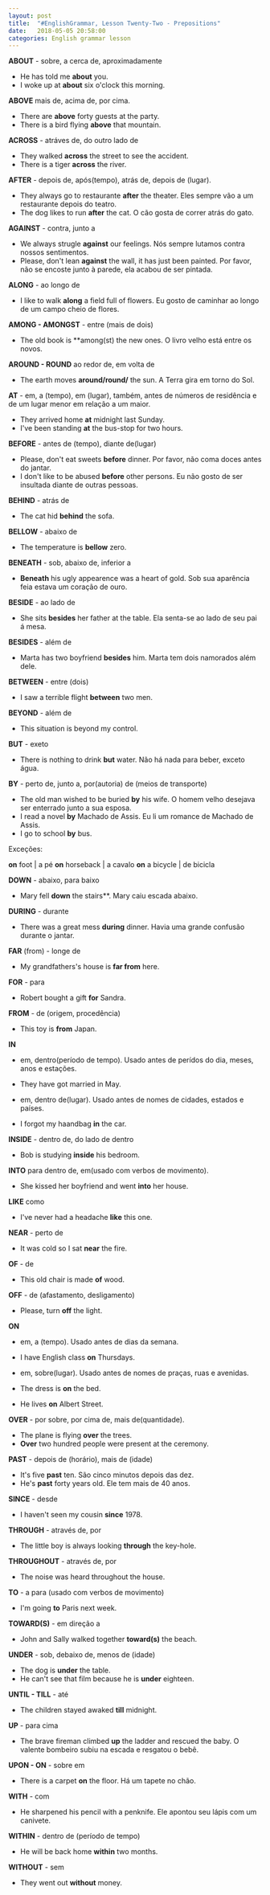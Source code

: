 ```yaml
---
layout: post
title:  "#EnglishGrammar, Lesson Twenty-Two - Prepositions"
date:   2018-05-05 20:58:00
categories: English grammar lesson
---
```


**ABOUT** - sobre, a cerca de, aproximadamente

 - He has told me **about** you.
 - I woke up at **about** six o'clock this morning.

**ABOVE** mais de, acima de, por cima.

 - There are **above** forty guests at the party.
 - There is a bird flying **above** that mountain.

**ACROSS** - atráves de, do outro lado de

 - They walked **across** the street to see the accident.
 - There is a tiger **across** the river.

**AFTER** - depois de, após(tempo), atrás de, depois de (lugar).

 - They always go to restaurante **after** the theater. Eles sempre vão a um restaurante depois do teatro.
 - The dog likes to run **after** the cat. O cão gosta de correr atrás do gato.

**AGAINST** - contra, junto a 

 - We always strugle **against** our feelings. Nós sempre lutamos contra nossos sentimentos.
 - Please, don't lean **against** the wall, it has just been painted. Por favor, não se encoste junto à parede, ela acabou de ser pintada.

**ALONG** - ao longo de 

  - I like to walk **along** a field full of flowers. Eu gosto de caminhar ao longo de um campo cheio de flores.

**AMONG - AMONGST** - entre (mais de dois)

 - The old book is **among(st) the new ones. O livro velho está entre os novos.

**AROUND - ROUND** ao redor de, em volta de 

 - The earth moves **around/round/** the sun. A Terra gira em torno do Sol.

**AT** - em, a (tempo), em (lugar), também, antes de números de residência e de um lugar menor em relação a um maior.

  - They arrived home **at** midnight last Sunday.
  - I've been standing **at** the bus-stop for two hours.

**BEFORE** - antes de (tempo), diante de(lugar)

 - Please, don't eat sweets **before** dinner. Por favor, não coma doces antes do jantar.
 - I don't like to be abused **before** other persons. Eu não gosto de ser insultada diante de outras pessoas.

**BEHIND** - atrás de 

 - The cat hid **behind** the sofa.

**BELLOW** - abaixo de

 - The temperature is **bellow** zero.

**BENEATH** - sob, abaixo de, inferior a

 - **Beneath** his ugly appearence was a heart of gold. Sob sua aparência feia estava um coração de ouro.

**BESIDE** - ao lado de

 - She sits **besides** her father at the table. Ela senta-se ao lado de seu pai á mesa.

**BESIDES** - além de
 
 - Marta has two boyfriend **besides** him. Marta tem dois namorados além dele.

**BETWEEN** - entre (dois)

 - I saw a terrible flight **between** two men.

**BEYOND** - além de 

 - This situation is beyond my control.

**BUT** - exeto

 - There is nothing to drink **but** water. Não há nada para beber, exceto água.

**BY** - perto de, junto a, por(autoria) de (meios de transporte)

 - The old man wished to be buried **by** his wife. O homem velho desejava ser enterrado junto a sua esposa.
 - I read a novel **by** Machado de Assis. Eu li um romance de Machado de Assis.
 - I go to school **by** bus.

Exceções:

**on** foot | a pé
**on** horseback | a cavalo
**on** a bicycle | de bicicla

**DOWN** - abaixo, para baixo

 - Mary fell **down** the stairs**. Mary caiu escada abaixo.

**DURING** - durante

 - There was a great mess **during** dinner. Havia uma grande confusão durante o jantar.

**FAR** (from) - longe de 

 - My grandfathers's house is **far from** here.

**FOR** - para

 - Robert bought a gift **for** Sandra.

**FROM** - de (origem, procedência)

 - This toy is **from** Japan.

**IN** 

- em, dentro(período de tempo). Usado antes de perídos do dia, meses, anos e estações.

 - They have got married in May.

- em, dentro de(lugar). Usado antes de nomes de cidades, estados e países.

 - I forgot my haandbag **in** the car.

**INSIDE** - dentro de, do lado de dentro

 - Bob is studying **inside** his bedroom.

**INTO** para dentro de, em(usado com verbos de movimento).

 - She kissed her boyfriend and went **into** her house.

**LIKE** como

 - I've never had a headache **like** this one.

**NEAR** - perto de

 - It was cold so I sat **near** the fire.

**OF** - de

 - This old chair is made **of** wood.

**OFF** - de (afastamento, desligamento)

 - Please, turn **off** the light.

**ON** 

- em, a (tempo). Usado antes de dias da semana.

 - I have English class **on** Thursdays.

- em, sobre(lugar). Usado antes de nomes de praças, ruas e avenidas.

 - The dress is **on** the bed.
 - He lives **on** Albert Street.

**OVER** - por sobre, por cima de, mais de(quantidade).

 - The plane is flying **over** the trees.
 - **Over** two hundred people were present at the ceremony.

 **PAST** - depois de (horário), mais de (idade)

 - It's five **past** ten. São cinco minutos depois das dez.
 - He's **past** forty years old. Ele tem mais de 40 anos.

 **SINCE** - desde

 - I haven't seen my cousin **since** 1978.

 **THROUGH** - através de, por

 - The little boy is always looking **through** the key-hole.

**THROUGHOUT** - através de, por

 - The noise was heard throughout the house.

**TO** - a para (usado com verbos de movimento)

 - I'm going **to** Paris next week.

**TOWARD(S)** - em direção a

 - John and Sally walked together **toward(s)** the beach.

**UNDER** - sob, debaixo de, menos de (idade)
 
 - The dog is **under** the table.
 - He can't see that film because he is **under** eighteen.

**UNTIL - TILL** - até

 - The children stayed awaked **till** midnight.

**UP** - para cima

 - The brave fireman climbed **up** the ladder and rescued the baby. O valente bombeiro subiu na escada e resgatou o bebê.

**UPON - ON** - sobre em

 - There is a carpet **on** the floor. Há um tapete no chão.

**WITH** - com

 - He sharpened his pencil with a penknife. Ele apontou seu lápis com um canivete.

**WITHIN** - dentro de (período de tempo)

 - He will be back home **within** two months.

**WITHOUT** - sem

 - They went out **without** money.

